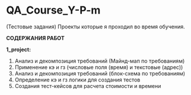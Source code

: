 # QA_Course_Y-P-m

(Тестовые задания) Проекты которые я проходил во время обучения.

<b>СОДЕРЖАНИЯ РАБОТ</b>

<b>1_project:</b>
1. Анализ и декомпозиция требований (Майнд-мап по требованиям)
2. Применение кэ и гз (числовые поля (время) и текстовые (адрес))
3. Анализ и декомпозиция требований (блок-схема по требованиям)
4. Определение кэ и гз логики для создания тестов
5. Создания тест-кейсов для расчета стоимости и времени


